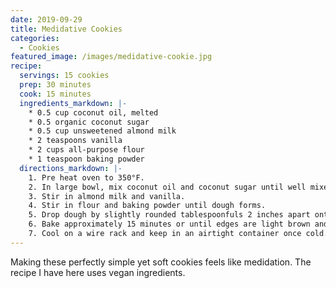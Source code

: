 ```yaml
---
date: 2019-09-29
title: Medidative Cookies
categories:
  - Cookies
featured_image: /images/medidative-cookie.jpg
recipe:
  servings: 15 cookies
  prep: 30 minutes
  cook: 15 minutes
  ingredients_markdown: |-
    * 0.5 cup coconut oil, melted
    * 0.5 organic coconut sugar
    * 0.5 cup unsweetened almond milk
    * 2 teaspoons vanilla
    * 2 cups all-purpose flour
    * 1 teaspoon baking powder
  directions_markdown: |-
    1. Pre heat oven to 350°F.
    2. In large bowl, mix coconut oil and coconut sugar until well mixed.
    3. Stir in almond milk and vanilla.
    4. Stir in flour and baking powder until dough forms.
    5. Drop dough by slightly rounded tablespoonfuls 2 inches apart onto ungreased cookie sheets.
    6. Bake approximately 15 minutes or until edges are light brown and tops look set.
    7. Cool on a wire rack and keep in an airtight container once cold.
---
```

Making these perfectly simple yet soft cookies feels like medidation. The recipe I have here uses vegan ingredients.

<!-- ![Cookie](https://source.unsplash.com/euGck1ifvp0)

Carefully placing them on the tray.

![Cookie](https://source.unsplash.com/RUPPakds28k)

Little Gavin loves them.

![Cookie](https://source.unsplash.com/YnrSLOAjOEA)

Delicious! -->